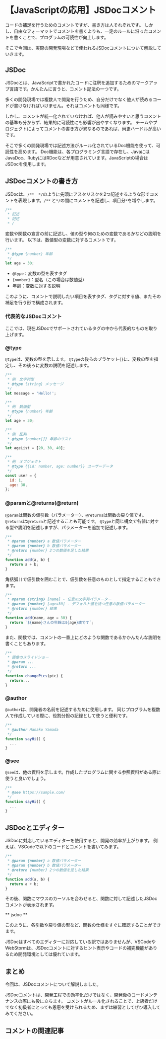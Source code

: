 # 【JavaScriptの応用】JSDocコメント

コードの補足を行うためのコメントですが、書き方は人それぞれです。
しかし、自由なフォーマットでコメントを書くよりも、一定のルールに沿ったコメントを書くことで、プログラムの可読性が向上します。

そこで今回は、実際の開発現場などで使われるJSDocコメントについて解説していきます。

## JSDoc
JSDocとは、JavaScriptで書かれたコードに注釈を追加するためのマークアップ言語です。かんたんに言うと、コメント記法の一つです。

多くの開発現場では複数人で開発を行うため、自分だけでなく他人が読めるコードが書けなければいけません。それはコメントも同様です。

しかし、コメントが統一化されていなければ、他人が読みやすいと思うコメントの基準も分からず、結果的に可読性にも影響が出やすくなります。
チームやプロジェクトによってコメントの書き方が異なるのであれば、尚更ハードルが高いです。

そこで多くの開発現場では記述方法がルール化されているDoc機能を使って、可読性を高めます。
Doc機能は、各プログラミング言語で存在し、JavaにはJavaDoc、RubyにはRDocなどが用意されています。JavaScriptの場合はJSDocを使用します。

## JSDocコメントの書き方
JSDocは、```/**  */```のように先頭にアスタリスクを2つ記述するような形でコメントを表現します。```/**``` と```*/```の間にコメントを記述し、項目分```*```を増やします。
```javascript
/**
 * 記述
 * 記述
 * /
```

変数や関数の宣言の前に記述し、値の型や何のための変数であるかなどの説明を行います。
以下は、数値型の変数に対するコメントです。
```javascript
/** 
 * @type {number} 年齢 
 */
let age = 30;
 ```

* ```@type```：変数の型を表すタグ
* ```{number}```：型名（この場合は数値型）
* 年齢：変数に対する説明

このように、コメントで説明したい項目を表すタグ、タグに対する値、またその補足を行う形で構成されます。

### 代表的なJSDocコメント
ここでは、現在JSDocでサポートされているタグの中から代表的なものを取り上げます。

### @type
```@type```は、変数の型を示します。
```@type```の後ろのブラケット```{}```に、変数の型を指定し、その後ろに変数の説明を記述します。
```javascript
/** 
 * 例　文字列型
 * @type {string} メッセージ
 */
let message = 'Hello!';

/** 
 * 例　数値型
 * @type {number} 年齢
 */
let age = 30;

/** 
 * 例　配列
 * @type {number[]} 年齢のリスト
 */
let ageList = [20, 30, 40];

/** 
 * 例　オブジェクト
 * @type {{id: number, age: number}} ユーザーデータ
 */
const user = {
  id: 1,
  age: 30,
};
 ```

### @paramと@returns(@return)
```@param```は関数の仮引数（パラメーター）、```@returns```は関数の戻り値です。```@returns```は```@return```と記述することも可能です。
```@type```と同じ構文で各値に対する型や説明を記述しますが、パラメーターを追加で記述します。

```javascript
/** 
 * @param {number} a 数値パラメーター
 * @param {number} b 数値パラメーター
 * @return {number} 2つの数値を足した結果
 */
function add(a, b) {
  return a + b;
}
```

角括弧```[]```で仮引数を囲むことで、仮引数を任意のものとして指定することもできます。
```javascript
/** 
 * @param {string} [name] - 任意の文字列パラメーター
 * @param {number} [age=30] - デフォルト値を持つ任意の数値パラメーター
 * @return {number} 結果
 */
function add(name, age = 30) {
  return `${name}さんの年齢は${age}歳です`;
}
```

また、関数では、コメントの一番上にどのような関数であるかかんたんな説明を書くこともあります。
```javascript
/** 
 * 画像のスライドショー
 * @param ...
 * @return ...
 */
function changePics(pic) {
  return...
}
```

### @author
```@author```は、開発者の名前を記述するために使用します。
同じプログラムを複数人で作成している際に、役割分担の記録として使うと便利です。
```javascript
/** 
 * @author Hanako Yamada
 */
function sayHi() {
  ...
}
 ```

### @see
```@see```は、他の資料を示します。作成したプログラムに関する参照資料がある際に使うと良いでしょう。
```javascript
/** 
 * @see https://sample.com/
 */
function sayHi() {
  ...
}
 ```

## JSDocとエディター
JSDocに対応しているエディターを使用すると、開発の効率が上がります。
例えば、VSCodeで以下のコードとコメントを書いてみます。
```javascript
/** 
 * @param {number} a 数値パラメーター
 * @param {number} b 数値パラメーター
 * @return {number} 2つの数値を足した結果
 */
function add(a, b) {
  return a + b;
}
```

その後、関数にマウスのカーソルを合わせると、関数に対して記述したJSDocコメントが表示されます。

** jsdoc **

このように、各引数や戻り値の型など、関数の仕様をすぐに確認することができます。

JSDocはすべてのエディターに対応している訳ではありませんが、VSCodeやWebStormは、JSDocコメントに対するヒント表示やコードの補完機能がありるため開発環境としては優れています。

## まとめ
今回は、JSDocコメントについて解説しました。

JSDocコメントは、開発工程での効率化だけではなく、開発後のコードメンテナンスの際にも役に立ちます。
コメントがルール化されることで、上級者だけでなく初級者にとっても恩恵を受けられるため、まずは練習としてぜひ導入してみてください。

## コメントの関連記事



